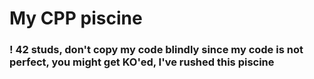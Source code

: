 # My CPP piscine
### ! 42 studs, don't copy my code blindly since my code is not perfect, you might get KO'ed, I've rushed this piscine
